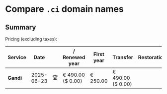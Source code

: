 # Compare `.ci` domain names

## Summary

Pricing (excluding taxes):

| Service | Date |  | / Renewed year | First year | Transfer | Restoration |
|--|--|--|--|--|--|--|
| **Gandi** | 2025-06-23 | 🏆 | € 490.00<br>($ 0.00) | € 250.00 | € 490.00<br>($ 0.00) |  |
